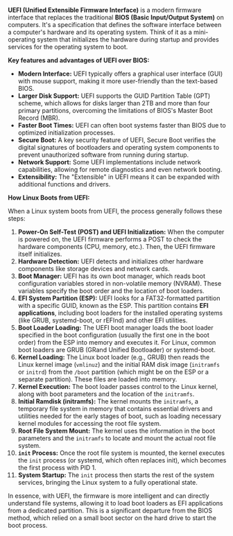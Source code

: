 **UEFI (Unified Extensible Firmware Interface)** is a modern firmware interface that replaces the traditional **BIOS (Basic Input/Output System)** on computers. It's a specification that defines the software interface between a computer's hardware and its operating system. Think of it as a mini-operating system that initializes the hardware during startup and provides services for the operating system to boot.

**Key features and advantages of UEFI over BIOS:**

* **Modern Interface:** UEFI typically offers a graphical user interface (GUI) with mouse support, making it more user-friendly than the text-based BIOS.
* **Larger Disk Support:** UEFI supports the GUID Partition Table (GPT) scheme, which allows for disks larger than 2TB and more than four primary partitions, overcoming the limitations of BIOS's Master Boot Record (MBR).
* **Faster Boot Times:** UEFI can often boot systems faster than BIOS due to optimized initialization processes.
* **Secure Boot:** A key security feature of UEFI, Secure Boot verifies the digital signatures of bootloaders and operating system components to prevent unauthorized software from running during startup.
* **Network Support:** Some UEFI implementations include network capabilities, allowing for remote diagnostics and even network booting.
* **Extensibility:** The "Extensible" in UEFI means it can be expanded with additional functions and drivers.

**How Linux Boots from UEFI:**

When a Linux system boots from UEFI, the process generally follows these steps:

1.  **Power-On Self-Test (POST) and UEFI Initialization:** When the computer is powered on, the UEFI firmware performs a POST to check the hardware components (CPU, memory, etc.). Then, the UEFI firmware itself initializes.
2.  **Hardware Detection:** UEFI detects and initializes other hardware components like storage devices and network cards.
3.  **Boot Manager:** UEFI has its own boot manager, which reads boot configuration variables stored in non-volatile memory (NVRAM). These variables specify the boot order and the location of boot loaders.
4.  **EFI System Partition (ESP):** UEFI looks for a FAT32-formatted partition with a specific GUID, known as the ESP. This partition contains **EFI applications**, including boot loaders for the installed operating systems (like GRUB, systemd-boot, or rEFInd) and other EFI utilities.
5.  **Boot Loader Loading:** The UEFI boot manager loads the boot loader specified in the boot configuration (usually the first one in the boot order) from the ESP into memory and executes it. For Linux, common boot loaders are GRUB (GRand Unified Bootloader) or systemd-boot.
6.  **Kernel Loading:** The Linux boot loader (e.g., GRUB) then reads the Linux kernel image (`vmlinuz`) and the initial RAM disk image (`initramfs` or `initrd`) from the `/boot` partition (which might be on the ESP or a separate partition). These files are loaded into memory.
7.  **Kernel Execution:** The boot loader passes control to the Linux kernel, along with boot parameters and the location of the `initramfs`.
8.  **Initial Ramdisk (initramfs):** The kernel mounts the `initramfs`, a temporary file system in memory that contains essential drivers and utilities needed for the early stages of boot, such as loading necessary kernel modules for accessing the root file system.
9.  **Root File System Mount:** The kernel uses the information in the boot parameters and the `initramfs` to locate and mount the actual root file system.
10. **`init` Process:** Once the root file system is mounted, the kernel executes the `init` process (or systemd, which often replaces init), which becomes the first process with PID 1.
11. **System Startup:** The `init` process then starts the rest of the system services, bringing the Linux system to a fully operational state.

In essence, with UEFI, the firmware is more intelligent and can directly understand file systems, allowing it to load boot loaders as EFI applications from a dedicated partition. This is a significant departure from the BIOS method, which relied on a small boot sector on the hard drive to start the boot process.